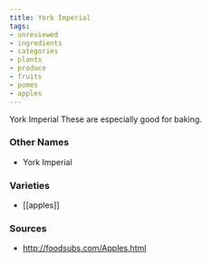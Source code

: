 ```yaml
---
title: York Imperial
tags:
- unreviewed
- ingredients
- categories
- plants
- produce
- fruits
- pomes
- apples
---
```

York Imperial These are especially good for baking.

### Other Names

* York Imperial

### Varieties

* [[apples]]

### Sources
* http://foodsubs.com/Apples.html
